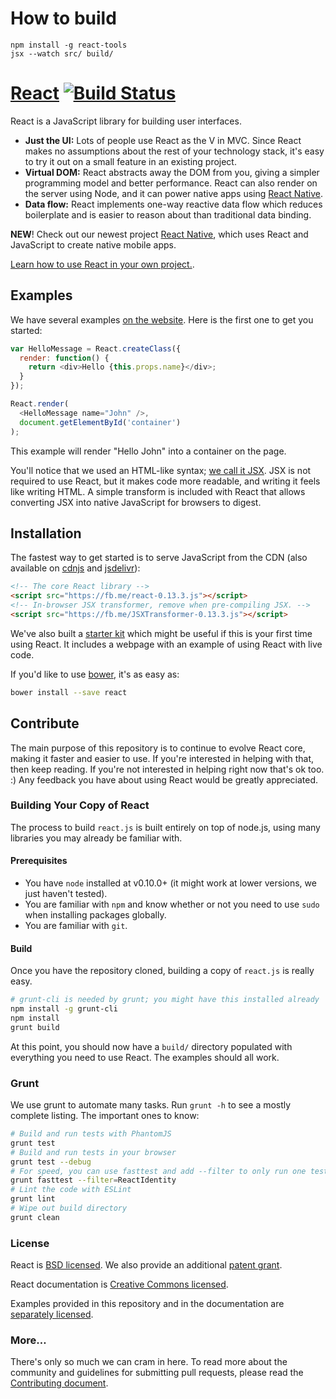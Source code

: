 # How to build
```
npm install -g react-tools
jsx --watch src/ build/
```

# [React](https://facebook.github.io/react) [![Build Status](https://travis-ci.org/facebook/react.svg?branch=0.13-stable)](https://travis-ci.org/facebook/react)

React is a JavaScript library for building user interfaces.

* **Just the UI:** Lots of people use React as the V in MVC. Since React makes no assumptions about the rest of your technology stack, it's easy to try it out on a small feature in an existing project.
* **Virtual DOM:** React abstracts away the DOM from you, giving a simpler programming model and better performance. React can also render on the server using Node, and it can power native apps using [React Native](https://facebook.github.io/react-native/).
* **Data flow:** React implements one-way reactive data flow which reduces boilerplate and is easier to reason about than traditional data binding.

**NEW**! Check out our newest project [React Native](https://github.com/facebook/react-native), which uses React and JavaScript to create native mobile apps.

[Learn how to use React in your own project.](https://facebook.github.io/react/docs/getting-started.html).

## Examples

We have several examples [on the website](https://facebook.github.io/react/). Here is the first one to get you started:

```js
var HelloMessage = React.createClass({
  render: function() {
    return <div>Hello {this.props.name}</div>;
  }
});

React.render(
  <HelloMessage name="John" />,
  document.getElementById('container')
);
```

This example will render "Hello John" into a container on the page.

You'll notice that we used an HTML-like syntax; [we call it JSX](https://facebook.github.io/react/docs/jsx-in-depth.html). JSX is not required to use React, but it makes code more readable, and writing it feels like writing HTML. A simple transform is included with React that allows converting JSX into native JavaScript for browsers to digest.

## Installation

The fastest way to get started is to serve JavaScript from the CDN (also available on [cdnjs](https://cdnjs.com/libraries/react) and [jsdelivr](http://www.jsdelivr.com/#!react)):

```html
<!-- The core React library -->
<script src="https://fb.me/react-0.13.3.js"></script>
<!-- In-browser JSX transformer, remove when pre-compiling JSX. -->
<script src="https://fb.me/JSXTransformer-0.13.3.js"></script>
```

We've also built a [starter kit](https://facebook.github.io/react/downloads/react-0.13.3.zip) which might be useful if this is your first time using React. It includes a webpage with an example of using React with live code.

If you'd like to use [bower](http://bower.io), it's as easy as:

```sh
bower install --save react
```

## Contribute

The main purpose of this repository is to continue to evolve React core, making it faster and easier to use. If you're interested in helping with that, then keep reading. If you're not interested in helping right now that's ok too. :) Any feedback you have about using React would be greatly appreciated.

### Building Your Copy of React

The process to build `react.js` is built entirely on top of node.js, using many libraries you may already be familiar with.

#### Prerequisites

* You have `node` installed at v0.10.0+ (it might work at lower versions, we just haven't tested).
* You are familiar with `npm` and know whether or not you need to use `sudo` when installing packages globally.
* You are familiar with `git`.

#### Build

Once you have the repository cloned, building a copy of `react.js` is really easy.

```sh
# grunt-cli is needed by grunt; you might have this installed already
npm install -g grunt-cli
npm install
grunt build
```

At this point, you should now have a `build/` directory populated with everything you need to use React. The examples should all work.

### Grunt

We use grunt to automate many tasks. Run `grunt -h` to see a mostly complete listing. The important ones to know:

```sh
# Build and run tests with PhantomJS
grunt test
# Build and run tests in your browser
grunt test --debug
# For speed, you can use fasttest and add --filter to only run one test
grunt fasttest --filter=ReactIdentity
# Lint the code with ESLint
grunt lint
# Wipe out build directory
grunt clean
```

### License

React is [BSD licensed](./LICENSE). We also provide an additional [patent grant](./PATENTS).

React documentation is [Creative Commons licensed](./LICENSE-docs).

Examples provided in this repository and in the documentation are [separately licensed](./LICENSE-examples).

### More…

There's only so much we can cram in here. To read more about the community and guidelines for submitting pull requests, please read the [Contributing document](CONTRIBUTING.md).
